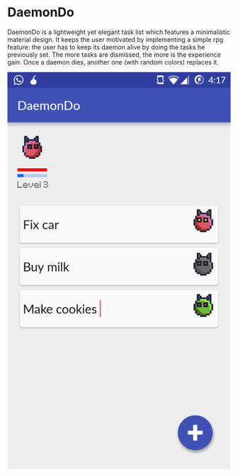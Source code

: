 # DaemonDo
DaemonDo is a lightweight yet elegant task list which features a minimalistic material design.
It keeps the user motivated by implementing a simple rpg feature: the user has to keep its daemon alive
by doing the tasks he previously set. The more tasks are dismissed, the more is the experience gain.
Once a daemon dies, another one (with random colors) replaces it.

![Screenshot](screen_1.png)